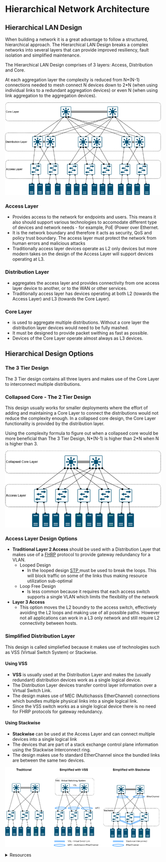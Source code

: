 # Hierarchical Network Architecture

## Hierarchical LAN Design

When building a network it is a great advantage to follow a structured, hierarchical approach. The Hierarchical LAN Design breaks a complex networks into several layers that can provide improved resiliency, fault isolation and simplified maintenance.&#x20;

The Hierarchical LAN Design comprises of 3 layers: Access, Distribution and Core.&#x20;

At each aggregation layer the complexity is reduced from N\*(N-1) connections needed to mesh connect N devices down to 2\*N (when using individual links to a redundant aggregation devices) or even N (when using link aggregation to the aggregation devices).&#x20;

![Hierarchical LAN Design](<../.gitbook/assets/Network Architecture-3-tier.drawio.png>)

### **Access Layer**&#x20;

* Provides access to the network for endpoints and users. This means it also should support various technologies to accomodate different type of devices and network needs - for example, PoE (Power over Ethernet.
* It is the network boundary and therefore it acts as security, QoS and policy trust boundary. The access layer must protect the network from human errors and malicious attacks
* Traditionally access layer devices operate as L2 only devices but more modern takes on the design of the Access Layer will support devices operating at L3.

### **Distribution Layer**&#x20;

* aggregates the access layer and provides connectivity from one access layer device to another, or to the WAN or other services.&#x20;
* Traditionally access layer has devices operating at both L2 (towards the Access Layer) and L3 (towards the Core Layer).

### **Core Layer**&#x20;

* is used to aggregate multiple distributions. Without a core layer the distribution layer devices would need to be fully mashed.&#x20;
* It must be designed to provide packet swithing as fast as possible.&#x20;
* Devices of the Core Layer operate almost always as L3 devices.

## Hierarchical Design Options

### The 3 Tier Design

The 3 Tier design contains all three layers and makes use of the Core Layer to interconnect multiple distributions.

### Collapsed Core - The 2 Tier Design

This design usually works for smaller deployments where the effort of adding and maintaining a Core Layer to connect the distributions would not reduce the complexity enough. In a collapsed core design, the Core Layer functionality is provided by the distribution layer.&#x20;

Using the complexity formula to figure out when a collapsed core would be more beneficial than The 3 Tier Design, N\*(N-1) is higher than 2\*N when N is higher than 3.

![Collapsed Core Design](<../.gitbook/assets/Network Architecture-Collapsed Core.drawio.png>)

### Access Layer Design Options

* **Traditional Layer 2 Access** should be used with a Distribution Layer that makes use of a [FHRP](../ipv4/ipv4-addressing/fhrp-101.md) protocol to provide gateway redundancy for a VLAN.
  * Looped Design
    * In the looped design [STP ](../layer-2-technologies/ethernet-switching/spanning-tree/802.1d-stp.md)must be used to break the loops. This will block traffic on some of the links thus making resource utilization sub-optimal
  * Loop Free Design
    * Is less common because it requires that each access switch supports a single VLAN which limits the flexibility of the network
* **Layer 3 Access**
  * This option moves the L2 boundry to the access switch, effectively avoiding the L2 loops and making use of all possible paths. However not all applications can work in a L3 only network and still require L2 connectivity between hosts.

### Simplified Distribution Layer

This design is called simpliefied because it makes use of technologies such as VSS (Virtual Switch System) or Stackwise.&#x20;

#### Using VSS

* **VSS** is usually used at the Distribution Layer and makes the (usually redundant) distribution devices work as a single logical device.&#x20;
* The Distribution Layer devices transfer control layer information over a Virtual Switch Link.&#x20;
* The design makes use of MEC (Multichassis EtherChannel) connections which bundles multiple physical links into a single logical link.&#x20;
* Since the VSS switch works as a single logical device there is no need for FHRP protocols for gateway redundancy.

#### Using Stackwise

* **Stackwise** can be used at the Access Layer and can connect multiple devices into a single logical link&#x20;
* The devices that are part of a stack exchange control plane information using the Stackwise Interconnect ring.
* The design makes use fo standard EtherChannel since the bundled links are between the same two devices.

![Traditional vs VSS vs Stackwise](<../.gitbook/assets/Network Architecture-VSS - Stackwise.png>)



<details>

<summary>Resources</summary>

* [Campus LAN and Wireless LAN Solution Design Guide](https://www.cisco.com/c/en/us/td/docs/solutions/CVD/Campus/cisco-campus-lan-wlan-design-guide.html)

</details>

